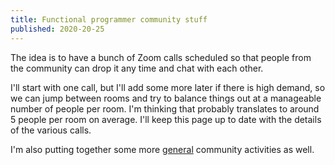 ```yaml
---
title: Functional programmer community stuff
published: 2020-20-25
---
```


The idea is to have a bunch of Zoom calls scheduled so that people from the community can drop it any time and chat with each other.

I'll start with one call, but I'll add some more later if there is high demand, so we can jump between rooms and try to balance things out at a manageable number of people per room.
I'm thinking that probably translates to around 5 people per room on average.
I'll keep this page up to date with the details of the various calls.

I'm also putting together some more [general](./general.html) community activities as well.
